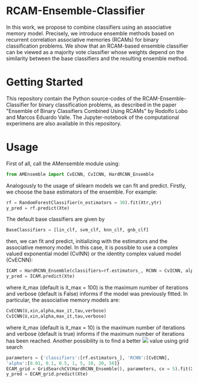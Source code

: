 # RCAM-Ensemble-Classifier

In this  work, we propose to combine classifiers using an associative memory model. Precisely, we introduce ensemble methods based on recurrent correlation associative memories (RCAMs) for binary classification problems. We show that an RCAM-based ensemble classifier can be viewed as a majority vote classifier whose weights depend on the similarity between the base classifiers and the resulting ensemble method.

# Getting Started
This repository contain the Python source-codes of the RCAM-Ensemble-Classifier for binary classification problems, as described in the paper "Ensemble of Binary Classifiers Combined Using RCAMs" by Rodolfo Lobo and Marcos Eduardo Valle. The Jupyter-notebook of the computational experimens are also available in this repository.

# Usage

First of all, call the AMensemble module using:

```Python
from AMEnsemble import CvECNN, CvICNN, HardRCNN_Ensemble
```

Analogously to the usage of sklearn models we can fit and predict. Firstly, we choose the base estimators
of the ensemble. For example:

```Python
rf = RandomForestClassifier(n_estimators = 30).fit(Xtr,ytr)
y_pred = rf.predict(Xte)
```
The default base classifiers are given by 
```Python
BaseClassifiers = [lin_clf, svm_clf, knn_clf, gnb_clf]
```

then, we can fit and predict, initializing with the estimators and the associative memory model. In this case, it is possible to use a complex valued exponential model (CvINN) or the identity complex valued model (CvECNN):

```Python
ICAM = HardRCNN_Ensemble(classifiers=rf.estimators_, RCNN = CvICNN, alpha=None, max_it=100,tau=1.e-4,verbose = False).fit(Xtr,ytr)
y_pred = ICAM.predict(Xte)
```
where it_max (default is it_max = 100) is the maximum number of iterations and verbose (default is False) informs if the model was previously fitted.
In particular, the associative memory models are:
```Python
CvECNN(U,xin,alpha,max_it,tau,verbose)
CvICNN(U,xin,alpha,max_it,tau,verbose)
```
where it_max (default is it_max = 10) is the maximum number of iterations and verbose (default is true) informs if the maximum number of iterations has been reached.
Another possibility is to find a better <img src="https://render.githubusercontent.com/render/math?math=%5CLarge%5Calpha"> value using grid search

```Python
parameters = {'classifiers':[rf.estimators_], 'RCNN':[CvECNN],
'alpha':[0.01, 0.1, 0.5, 1, 5, 10, 20, 50]}
ECAM_grid = GridSearchCV(HardRCNN_Ensemble(), parameters, cv = 5).fit(Xtr,ytr)
y_pred = ECAM_grid.predict(Xte)
```
